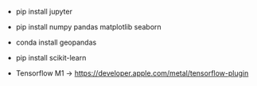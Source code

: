 - pip install jupyter
- pip install numpy pandas matplotlib seaborn
- conda install geopandas
- pip install scikit-learn

- Tensorflow M1 -> https://developer.apple.com/metal/tensorflow-plugin
